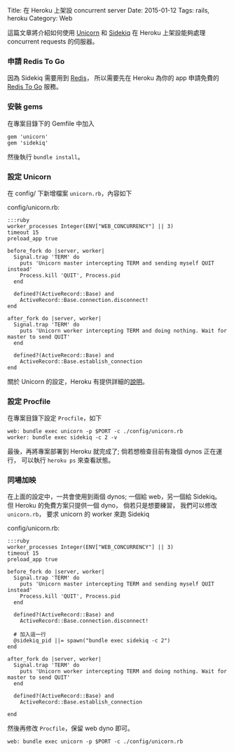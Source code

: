 Title: 在 Heroku 上架設 concurrent server
Date: 2015-01-12
Tags: rails, heroku
Category: Web


這篇文章將介紹如何使用
[Unicorn](http://unicorn.bogomips.org/) 和
[Sidekiq](http://sidekiq.org/)
在 Heroku 上架設能夠處理 concurrent requests 的伺服器。

### 申請 Redis To Go

因為 Sidekiq 需要用到 [Redis](http://redis.io/)，
所以需要先在 Heroku 為你的 app 申請免費的
[Redis To Go](https://addons.heroku.com/redistogo) 服務。

### 安裝 gems

在專案目錄下的 Gemfile 中加入
```
gem 'unicorn'
gem 'sidekiq'
```
然後執行 `bundle install`。

### 設定 Unicorn

在 config/ 下新增檔案 `unicorn.rb`，內容如下

config/unicorn.rb:

    :::ruby
    worker_processes Integer(ENV["WEB_CONCURRENCY"] || 3)
    timeout 15
    preload_app true

    before_fork do |server, worker|
      Signal.trap 'TERM' do
        puts 'Unicorn master intercepting TERM and sending myself QUIT instead'
        Process.kill 'QUIT', Process.pid
      end

      defined?(ActiveRecord::Base) and
        ActiveRecord::Base.connection.disconnect!
    end

    after_fork do |server, worker|
      Signal.trap 'TERM' do
        puts 'Unicorn worker intercepting TERM and doing nothing. Wait for master to send QUIT'
      end

      defined?(ActiveRecord::Base) and
        ActiveRecord::Base.establish_connection
    end

關於 Unicorn 的設定，Heroku 有提供詳細的[說明](https://devcenter.heroku.com/articles/rails-unicorn)。

### 設定 Procfile

在專案目錄下設定 `Procfile`，如下

```
web: bundle exec unicorn -p $PORT -c ./config/unicorn.rb
worker: bundle exec sidekiq -c 2 -v
```

最後，再將專案部署到 Heroku 就完成了;
倘若想檢查目前有幾個 dynos 正在運行，
可以執行 `heroku ps` 來查看狀態。

### 同場加映

在上面的設定中，一共會使用到兩個 dynos;
一個給 web，另一個給 Sidekiq。
但 Heroku 的免費方案只提供一個 dyno，
倘若只是想要練習，
我們可以修改 `unicorn.rb`，
要求 unicorn 的 worker 來跑 Sidekiq

config/unicorn.rb:

    :::ruby
    worker_processes Integer(ENV["WEB_CONCURRENCY"] || 3)
    timeout 15
    preload_app true

    before_fork do |server, worker|
      Signal.trap 'TERM' do
        puts 'Unicorn master intercepting TERM and sending myself QUIT instead'
        Process.kill 'QUIT', Process.pid
      end

      defined?(ActiveRecord::Base) and
        ActiveRecord::Base.connection.disconnect!

      # 加入這一行
      @sidekiq_pid ||= spawn("bundle exec sidekiq -c 2")
    end

    after_fork do |server, worker|
      Signal.trap 'TERM' do
        puts 'Unicorn worker intercepting TERM and doing nothing. Wait for master to send QUIT'
      end

      defined?(ActiveRecord::Base) and
        ActiveRecord::Base.establish_connection

    end

然後再修改 `Procfile`，保留 web dyno 即可。
```
web: bundle exec unicorn -p $PORT -c ./config/unicorn.rb
```
